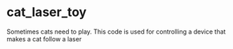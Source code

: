 # cat_laser_toy
Sometimes cats need to play. This code is used for controlling a device that makes a cat follow a laser
